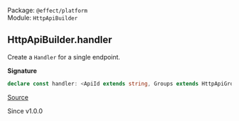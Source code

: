 Package: `@effect/platform`<br />
Module: `HttpApiBuilder`<br />

## HttpApiBuilder.handler

Create a `Handler` for a single endpoint.

**Signature**

```ts
declare const handler: <ApiId extends string, Groups extends HttpApiGroup.HttpApiGroup.Any, ApiError, ApiR, const GroupName extends Groups["identifier"], const Name extends HttpApiGroup.HttpApiGroup.EndpointsWithName<Groups, GroupName>["name"], R>(_api: HttpApi.HttpApi<ApiId, Groups, ApiError, ApiR>, _groupName: GroupName, _name: Name, f: HttpApiEndpoint.HttpApiEndpoint.HandlerWithName<HttpApiGroup.HttpApiGroup.EndpointsWithName<Groups, GroupName>, Name, ApiError | HttpApiGroup.HttpApiGroup.ErrorWithName<Groups, GroupName>, R>) => HttpApiEndpoint.HttpApiEndpoint.HandlerWithName<HttpApiGroup.HttpApiGroup.EndpointsWithName<Groups, GroupName>, Name, ApiError | HttpApiGroup.HttpApiGroup.ErrorWithName<Groups, GroupName>, R>
```

[Source](https://github.com/Effect-TS/effect/tree/main/packages/platform/src/HttpApiBuilder.ts#L498)

Since v1.0.0